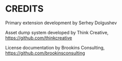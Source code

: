 CREDITS
=======

Primary extension development by Serhey Dolgushev

Asset dump system developed by Think Creative, https://github.com/thinkcreative

License documentation by Brookins Consulting, https://github.com/brookinsconsulting
